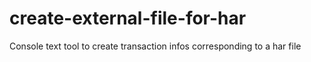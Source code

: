 # create-external-file-for-har
Console text tool to create transaction infos corresponding to a har file
